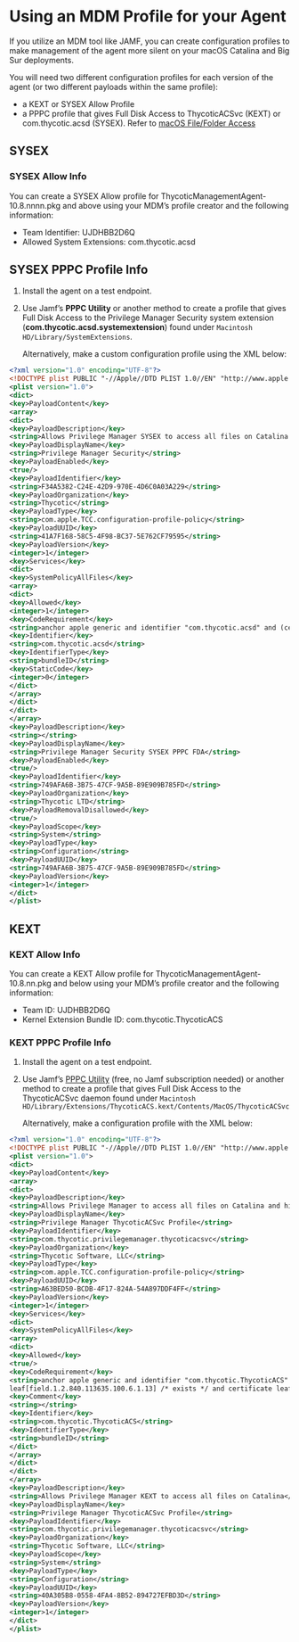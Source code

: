 [title]: # (Using MDM Profiles)
[tags]: # (macOS,agents)
[priority]: # (6)

# Using an MDM Profile for your Agent

If you utilize an MDM tool like JAMF, you can create configuration profiles to make management of the agent more silent on your macOS Catalina and Big Sur deployments.

You will need two different configuration profiles for each version of the agent (or two different payloads within the same profile):

* a KEXT or SYSEX Allow Profile
* a PPPC profile that gives Full Disk Access to ThycoticACSvc (KEXT) or com.thycotic.acsd (SYSEX). Refer to [macOS File/Folder Access](../../platforms/macOS/tcc-access.md)

## SYSEX

### SYSEX Allow Info

You can create a SYSEX Allow profile for ThycoticManagementAgent-10.8.nnnn.pkg and above using your MDM’s profile creator and the following information:

* Team Identifier: UJDHBB2D6Q
* Allowed System Extensions: com.thycotic.acsd

## SYSEX PPPC Profile Info

1. Install the agent on a test endpoint.
1. Use Jamf’s **PPPC Utility** or another method to create a profile that gives Full Disk Access to the Privilege Manager Security system extension (**com.thycotic.acsd.systemextension**) found under `Macintosh HD/Library/SystemExtensions`.

   Alternatively, make a custom configuration profile using the XML below:

```xml
<?xml version="1.0" encoding="UTF-8"?>
<!DOCTYPE plist PUBLIC "-//Apple//DTD PLIST 1.0//EN" "http://www.apple.com/DTDs/PropertyList-1.0.dtd">
<plist version="1.0">
<dict>
<key>PayloadContent</key>
<array>
<dict>
<key>PayloadDescription</key>
<string>Allows Privilege Manager SYSEX to access all files on Catalina and higher</string>
<key>PayloadDisplayName</key>
<string>Privilege Manager Security</string>
<key>PayloadEnabled</key>
<true/>
<key>PayloadIdentifier</key>
<string>F34A5382-C24E-42D9-970E-4D6C0A03A229</string>
<key>PayloadOrganization</key>
<string>Thycotic</string>
<key>PayloadType</key>
<string>com.apple.TCC.configuration-profile-policy</string>
<key>PayloadUUID</key>
<string>41A7F168-58C5-4F98-BC37-5E762CF79595</string>
<key>PayloadVersion</key>
<integer>1</integer>
<key>Services</key>
<dict>
<key>SystemPolicyAllFiles</key>
<array>
<dict>
<key>Allowed</key>
<integer>1</integer>
<key>CodeRequirement</key>
<string>anchor apple generic and identifier "com.thycotic.acsd" and (certificate leaf[field.1.2.840.113635.100.6.1.9] /* exists */ or certificate 1[field.1.2.840.113635.100.6.2.6] /* exists */ and certificate leaf[field.1.2.840.113635.100.6.1.13] /* exists */ and certificate leaf[subject.OU] = UJDHBB2D6Q)</string>
<key>Identifier</key>
<string>com.thycotic.acsd</string>
<key>IdentifierType</key>
<string>bundleID</string>
<key>StaticCode</key>
<integer>0</integer>
</dict>
</array>
</dict>
</dict>
</array>
<key>PayloadDescription</key>
<string></string>
<key>PayloadDisplayName</key>
<string>Privilege Manager Security SYSEX PPPC FDA</string>
<key>PayloadEnabled</key>
<true/>
<key>PayloadIdentifier</key>
<string>749AFA6B-3B75-47CF-9A5B-89E909B785FD</string>
<key>PayloadOrganization</key>
<string>Thycotic LTD</string>
<key>PayloadRemovalDisallowed</key>
<true/>
<key>PayloadScope</key>
<string>System</string>
<key>PayloadType</key>
<string>Configuration</string>
<key>PayloadUUID</key>
<string>749AFA6B-3B75-47CF-9A5B-89E909B785FD</string>
<key>PayloadVersion</key>
<integer>1</integer>
</dict>
</plist>
```

## KEXT

### KEXT Allow Info

You can create a KEXT Allow profile for ThycoticManagementAgent-10.8.nn.pkg and below using your MDM’s profile creator and the following information:

* Team ID: UJDHBB2D6Q
* Kernel Extension Bundle ID: com.thycotic.ThycoticACS

### KEXT PPPC Profile Info

1. Install the agent on a test endpoint.
1. Use Jamf’s [PPPC Utility](https://github.com/jamf/PPPC-Utility) (free, no Jamf subscription needed) or another method to create a profile that gives Full Disk Access to the ThycoticACSvc daemon found under `Macintosh HD/Library/Extensions/ThycoticACS.kext/Contents/MacOS/ThycoticACSvc`

   Alternatively, make a configuration profile with the XML below:

```xml
<?xml version="1.0" encoding="UTF-8"?>
<!DOCTYPE plist PUBLIC "-//Apple//DTD PLIST 1.0//EN" "http://www.apple.com/DTDs/PropertyList-1.0.dtd">
<plist version="1.0">
<dict>
<key>PayloadContent</key>
<array>
<dict>
<key>PayloadDescription</key>
<string>Allows Privilege Manager to access all files on Catalina and higher</string>
<key>PayloadDisplayName</key>
<string>Privilege Manager ThycoticACSvc Profile</string>
<key>PayloadIdentifier</key>
<string>com.thycotic.privilegemanager.thycoticacsvc</string>
<key>PayloadOrganization</key>
<string>Thycotic Software, LLC</string>
<key>PayloadType</key>
<string>com.apple.TCC.configuration-profile-policy</string>
<key>PayloadUUID</key>
<string>A63BED50-BCDB-4F17-824A-54A897DDF4FF</string>
<key>PayloadVersion</key>
<integer>1</integer>
<key>Services</key>
<dict>
<key>SystemPolicyAllFiles</key>
<array>
<dict>
<key>Allowed</key>
<true/>
<key>CodeRequirement</key>
<string>anchor apple generic and identifier "com.thycotic.ThycoticACS" and (certificate leaf[field.1.2.840.113635.100.6.1.9] /* exists */ or certificate 1[field.1.2.840.113635.100.6.2.6] /* exists */ and certificate
leaf[field.1.2.840.113635.100.6.1.13] /* exists */ and certificate leaf[subject.OU] = UJDHBB2D6Q)</string>
<key>Comment</key>
<string></string>
<key>Identifier</key>
<string>com.thycotic.ThycoticACS</string>
<key>IdentifierType</key>
<string>bundleID</string>
</dict>
</array>
</dict>
</dict>
</array>
<key>PayloadDescription</key>
<string>Allows Privilege Manager KEXT to access all files on Catalina</string>
<key>PayloadDisplayName</key>
<string>Privilege Manager ThycoticACSvc Profile</string>
<key>PayloadIdentifier</key>
<string>com.thycotic.privilegemanager.thycoticacsvc</string>
<key>PayloadOrganization</key>
<string>Thycotic Software, LLC</string>
<key>PayloadScope</key>
<string>System</string>
<key>PayloadType</key>
<string>Configuration</string>
<key>PayloadUUID</key>
<string>40A305B8-0558-4FA4-8B52-894727EFBD3D</string>
<key>PayloadVersion</key>
<integer>1</integer>
</dict>
</plist>
```
